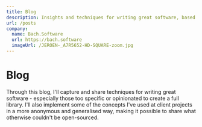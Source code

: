 ```yaml
---
title: Blog
description: Insights and techniques for writing great software, based on real-world experience. Sharing opinionated solutions and generalized patterns from client projects, without revealing proprietary code.
url: /posts
company:
  name: Bach.Software
  url: https://bach.software
  imageUrl: /JEROEN-_A7R5652-HD-SQUARE-zoom.jpg
---
```


# Blog

Through this blog, I'll capture and share techniques for writing great software - especially those too specific or
opinionated to create a full library.
I'll also implement some of the concepts I've used at client projects in a more anonymous and generalised way,
making it possible to share what otherwise couldn't be open-sourced.
